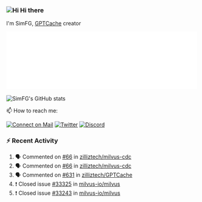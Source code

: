 ### <img src='https://qpluspicture.oss-cn-beijing.aliyuncs.com/6LjjQA/Hi.gif' alt='Hi' width="24"/> Hi there

I'm SimFG, [GPTCache](https://github.com/zilliztech/GPTCache) creator

![Metrics 👋](/metrics.plugin.followup.user.svg)

![SimFG's GitHub stats](https://github-readme-stats.vercel.app/api?username=SimFG&show_icons=true&theme=radical&count_private=true)

📫 How to reach me:

[![Connect on Mail](https://img.shields.io/badge/Ask%20me-anything-1abc9c.svg)](mailto:1142838399@qq.com)
[![Twitter](https://img.shields.io/twitter/follow/FogSim?style=social)](https://twitter.com/FogSim)
[![Discord](https://img.shields.io/discord/1092648432495251507?label=Discord&logo=discord)](https://discord.gg/Q8C6WEjSWV)

### :zap: Recent Activity

<!--START_SECTION:activity-->
1. 🗣 Commented on [#66](https://github.com/zilliztech/milvus-cdc/issues/66) in [zilliztech/milvus-cdc](https://github.com/zilliztech/milvus-cdc)
2. 🗣 Commented on [#66](https://github.com/zilliztech/milvus-cdc/issues/66) in [zilliztech/milvus-cdc](https://github.com/zilliztech/milvus-cdc)
3. 🗣 Commented on [#631](https://github.com/zilliztech/GPTCache/issues/631) in [zilliztech/GPTCache](https://github.com/zilliztech/GPTCache)
4. ❗️ Closed issue [#33325](https://github.com/milvus-io/milvus/issues/33325) in [milvus-io/milvus](https://github.com/milvus-io/milvus)
5. ❗️ Closed issue [#33243](https://github.com/milvus-io/milvus/issues/33243) in [milvus-io/milvus](https://github.com/milvus-io/milvus)
<!--END_SECTION:activity-->

